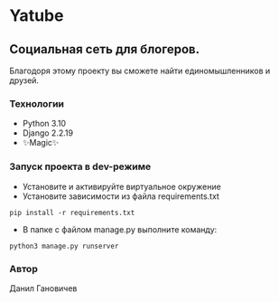 # Yatube
## Социальная сеть для блогеров.
Благодоря этому проекту вы сможете найти единомышленников и друзей.

### Технологии
- Python 3.10
- Django 2.2.19
- ✨Magic✨

### Запуск проекта в dev-режиме
- Установите и активируйте виртуальное окружение
- Установите зависимости из файла requirements.txt
```
pip install -r requirements.txt
```
- В папке с файлом manage.py выполните команду:
```
python3 manage.py runserver
```
### Автор
Данил Гановичев